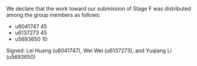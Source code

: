 We declare that the work toward our submission of Stage F was distributed among the group members as follows:

* u6041747 45
* u6137273 45
* u5693650 10

Signed: Lei Huang (u6041747), Wei Wei (u6137273), and Yuqiang Li (u5693650)

